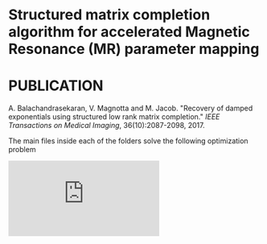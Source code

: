
# Structured matrix completion algorithm for accelerated Magnetic Resonance (MR) parameter mapping
# PUBLICATION
A. Balachandrasekaran, V. Magnotta and M. Jacob. "Recovery of damped exponentials using structured low rank matrix completion." *IEEE Transactions on Medical Imaging*, 36(10):2087-2098, 2017. 

The main files inside each of the folders solve the following optimization problem

![](https://latex.codecogs.com/gif.latex?%24%5Cmin_%7B%5Cwidehat%20%5Crho%7D%20%5C%7CT%28%5Cwidehat%20%5Crho%29%5C%7C_p%20&plus;%20%28%5Cmu/2%29%5C%7CA%28%5Cwidehat%20%5Crho%29-b%5C%7C%5E2_2%24)
